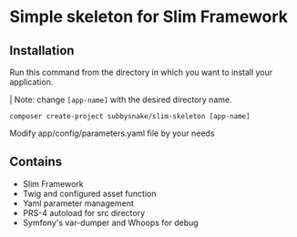 # Simple skeleton for Slim Framework

## Installation

Run this command from the directory in which you want to install your application.

| Note: change `[app-name]` with the desired directory name.

```console
composer create-project subbysnake/slim-skeleton [app-name]
```

Modify app/config/parameters.yaml file by your needs

## Contains

 - Slim Framework
 - Twig and configured asset function
 - Yaml parameter management
 - PRS-4 autoload for src directory
 - Symfony's var-dumper and Whoops for debug

